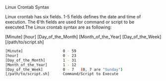 
Linux Crontab Syntax

Linux crontab has six fields. 1-5 fields defines the date and time of execution. The 6’th fields are used for command or script to be executed.The Linux crontab syntax are as following:

[Minute] [hour] [Day_of_the_Month] [Month_of_the_Year] [Day_of_the_Week] [/path/to/script.sh]

```sh
[Minute]                  0 - 59
[hour]                    0 - 23
[Day_of_the_Month]        1 - 31
[Month_of_the_Year]       1 - 12 
[Day_of_the_Week]         0 - 7   (0, 7 are "Sunday")
[/path/to/script.sh]      Command/Script to Execute

```

